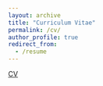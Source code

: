 ```yaml
---
layout: archive
title: "Curriculum Vitae"
permalink: /cv/
author_profile: true
redirect_from:
  - /resume
---
```


[CV](http://acmarquez.github.io/files/Marquez_Allen_CV.pdf)

